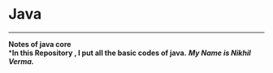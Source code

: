 # Java
***

**Notes of java core**   
***In this Repository , I put all the basic codes of java.**
***My Name is Nikhil Verma.***

